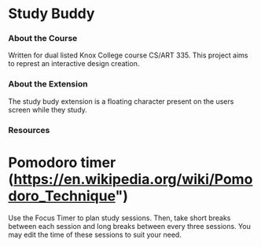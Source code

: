 # Study Buddy
### About the Course
Written for dual listed Knox College course CS/ART 335.
This project aims to represt an interactive design creation.
### About the Extension
The study budy extension is a floating character present on the users screen while they study.
### Resources
# Pomodoro timer (https://en.wikipedia.org/wiki/Pomodoro_Technique")
Use the Focus Timer to plan study sessions. Then, take short breaks between each session and long breaks between every three sessions.
You may edit the time of these sessions to suit your need.